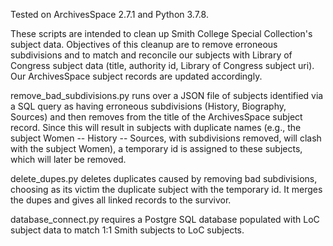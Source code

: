 Tested on ArchivesSpace 2.7.1 and Python 3.7.8.

These scripts are intended to clean up Smith College Special Collection's subject data. Objectives of this cleanup are to remove erroneous subdivisions and to match and reconcile our subjects with Library of Congress subject data (title, authority id, Library of Congress subject uri). Our ArchivesSpace subject records are updated accordingly. 


remove_bad_subdivisions.py runs over a JSON file of subjects identified via a SQL query as having erroneous subdivisions (History, Biography, Sources) and then removes from the title of the ArchivesSpace subject record. Since this will result in subjects with duplicate names (e.g., the subject Women -- History -- Sources, with subdivisions removed, will clash with the subject Women), a temporary id is assigned to these subjects, which will later be removed.

delete_dupes.py deletes duplicates caused by removing bad subdivisions, choosing as its victim the duplicate subject with the temporary id. It merges the dupes and gives all linked records to the survivor.

database_connect.py requires a Postgre SQL database populated with LoC subject data to match 1:1 Smith subjects to LoC subjects.
